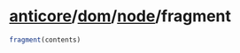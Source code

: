 # [anticore](../../../#reference)/[dom](../../#reference)/[node](../#reference)/<a name="reference">fragment</a>

```js
fragment(contents)
```